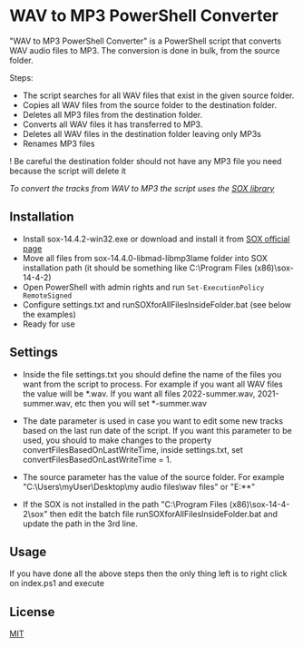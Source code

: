 # WAV to MP3 PowerShell Converter

"WAV to MP3 PowerShell Converter" is a PowerShell script that converts WAV audio files to MP3. The conversion is done in bulk, from the source folder. 

Steps:
- The script searches for all WAV files that exist in the given source folder.
- Copies all WAV files from the source folder to the destination folder. 
- Deletes all MP3 files from the destination folder. 
- Converts all WAV files it has transferred to MP3. 
- Deletes all WAV files in the destination folder leaving only MP3s
- Renames MP3 files

! Be careful the destination folder should not have any MP3 file you need because the script will delete it

*To convert the tracks from WAV to MP3 the script uses the [SOX library](https://sox.sourceforge.net/)*

## Installation

- Install sox-14.4.2-win32.exe or download and install it from [SOX official page](https://sox.sourceforge.net/) 
- Move all files from sox-14.4.0-libmad-libmp3lame folder into SOX installation path (it should be something like C:\Program Files (x86)\sox-14-4-2)
- Open PowerShell with admin rights and run ```Set-ExecutionPolicy RemoteSigned```
- Configure settings.txt and runSOXforAllFilesInsideFolder.bat (see below the examples)
- Ready for use

## Settings

- Inside the file settings.txt you should define the name of the files you want from the script to process. For example if you want all WAV files the value will be *.wav. If you want all files 2022-summer.wav, 2021-summer.wav, etc then you will set *-summer.wav

- The date parameter is used in case you want to edit some new tracks based on the last run date of the script. If you want this parameter to be used, you should to make changes to the property convertFilesBasedOnLastWriteTime, inside settings.txt, set convertFilesBasedOnLastWriteTime = 1.

- The source parameter has the value of the source folder. For example "C:\Users\myUser\Desktop\my audio files\wav files" or "E:\*\*\"

- If the SOX is not installed in the path "C:\Program Files (x86)\sox-14-4-2\sox" then edit the batch file runSOXforAllFilesInsideFolder.bat and update the path in the 3rd line.

## Usage

If you have done all the above steps then the only thing left is to right click on index.ps1 and execute

## License

[MIT](https://choosealicense.com/licenses/mit/)
